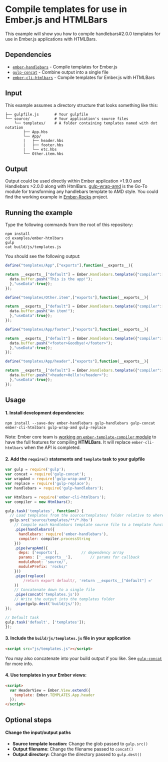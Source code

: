# Compile templates for use in Ember.js and HTMLBars

This example will show you how to compile handlebars#2.0.0 templates for use in Ember.js applications with HTMLBars.

## Dependencies

* [`ember-handlebars`](https://www.npmjs.org/package/ember-handlebars) - Compile templates for Ember.js
* [`gulp-concat`](https://www.npmjs.org/package/gulp-concat) - Combine output into a single file
* [`ember-cli-htmlbars`](https://www.npmjs.org/package/ember-cli-htmlbars) - Compile templates for Ember.js with HTMLBars

## Input

This example assumes a directory structure that looks something like this:

```
├── gulpfile.js       # Your gulpfile
└── source/           # Your application's source files
    └── templates/    # A folder containing templates named with dot notation
        ├── App.hbs
        └── App/
        |   ├── header.hbs
        |   ├── footer.hbs
        |   └── etc.hbs
        └── Other.item.hbs
```

## Output

Output could be used directly within Ember application >1.9.0 and Handlebars >2.0.0 along with HtmlBars. [gulp-wrap-amd](https://github.com/phated/gulp-wrap-amd) is the Go-To module for transforming any handlebars template to AMD style. You could find the working example in [Ember-Rocks](https://www.npmjs.com/package/ember-rocks) project.

## Running the example

Type the following commands from the root of this repository:

```
npm install
cd examples/ember-htmlbars
gulp
cat build/js/templates.js
```
You should see the following output:

```js
define("templates/App",["exports"],function(__exports__){

return __exports__["default"] = Ember.Handlebars.template({"compiler":[6,">= 2.0.0-beta.1"],"main":function(depth0,helpers,partials,data) {
  data.buffer.push("This is the app!");
  },"useData":true});
});

define("templates/Other.item",["exports"],function(__exports__){

return __exports__["default"] = Ember.Handlebars.template({"compiler":[6,">= 2.0.0-beta.1"],"main":function(depth0,helpers,partials,data) {
  data.buffer.push("An item!");
  },"useData":true});
});

define("templates/App/footer",["exports"],function(__exports__){

return __exports__["default"] = Ember.Handlebars.template({"compiler":[6,">= 2.0.0-beta.1"],"main":function(depth0,helpers,partials,data) {
  data.buffer.push("<footer>Goodbye!</footer>");
  },"useData":true});
});

define("templates/App/header",["exports"],function(__exports__){

return __exports__["default"] = Ember.Handlebars.template({"compiler":[6,">= 2.0.0-beta.1"],"main":function(depth0,helpers,partials,data) {
  data.buffer.push("<header>Hello!</header>");
  },"useData":true});
});
```

## Usage

#### 1. Install development dependencies:

```shell
npm install --save-dev ember-handlebars gulp-handlebars gulp-concat ember-cli-htmlbars gulp-wrap-amd gulp-replace
```

Note: Ember core team is [working on `ember-template-compiler` module](https://github.com/emberjs/ember.js/issues/9911) to have the full features for compiling **HTMLBars**. It will replace `ember-cli-htmlbars` when the API is completed.

#### 2. Add the `require()` statements and `template` task to your gulpfile

```js
var gulp = require('gulp');
var concat = require('gulp-concat');
var wrapAmd = require('gulp-wrap-amd');
var replace = require('gulp-replace');
var handlebars = require('gulp-handlebars');

var Htmlbars = require('ember-cli-htmlbars');
var compiler = new Htmlbars();

gulp.task('templates', function() {
  // Load templates from the source/templates/ folder relative to where gulp was executed
  gulp.src('source/templates/**/*.hbs')
    // Compile each Handlebars template source file to a template function using Ember's Handlebars
    .pipe(handlebars({
      handlebars: require('ember-handlebars'),
      compiler: compiler.processString
    }))
    .pipe(wrapAmd({
      deps: ['exports'],          // dependency array
      params: ['__exports__'],        // params for callback
      moduleRoot: 'source/',
      modulePrefix: 'rocks/'
    }))
    .pipe(replace(
        /return export default/, 'return __exports__["default"] ='
    ))
    // Concatenate down to a single file
    .pipe(concat('templates.js'))
    // Write the output into the templates folder
    .pipe(gulp.dest('build/js/'));
});

// Default task
gulp.task('default', ['templates']);
});
```

#### 3. Include the `build/js/templates.js` file in your application
```html
<script src="js/templates.js"></script>
```

You may also concatenate into your build output if you like. See [`gulp-concat`](https://www.npmjs.org/package/gulp-concat) for more info.

#### 4. Use templates in your Ember views:
```html
<script>
  var HeaderView = Ember.View.extend({
    template: Ember.TEMPLATES.App.header
  });
</script>
```

## Optional steps

#### Change the input/output paths

* **Source template location:** Change the glob passed to `gulp.src()`
* **Output filename:** Change the filename passed to `concat()`
* **Output directory:** Change the directory passed to `gulp.dest()`
